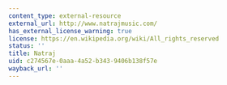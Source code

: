 ```yaml
---
content_type: external-resource
external_url: http://www.natrajmusic.com/
has_external_license_warning: true
license: https://en.wikipedia.org/wiki/All_rights_reserved
status: ''
title: Natraj
uid: c274567e-0aaa-4a52-b343-9406b138f57e
wayback_url: ''
---
```

